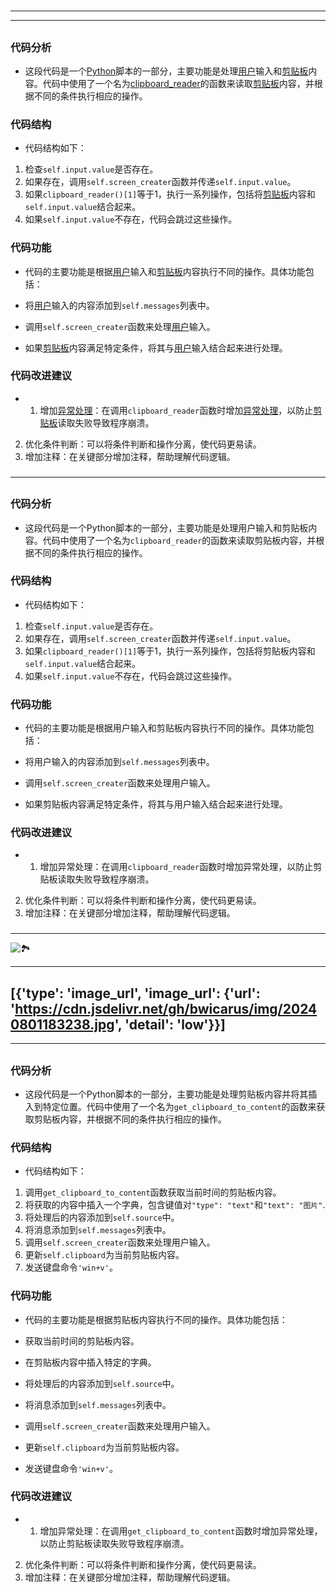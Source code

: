 # 
___
___
## 
### 代码分析
- 这段代码是一个[Python](key_***Python***)脚本的一部分，主要功能是处理[用户](key_***用户***)输入和[剪贴板](key_***剪贴板***)内容。代码中使用了一个名为[clipboard_reader](key_***clipboard_reader***)的函数来读取[剪贴板](key_***剪贴板***)内容，并根据不同的条件执行相应的操作。
###  
### 代码结构
- 代码结构如下：

1. 检查`self.input.value`是否存在。
2. 如果存在，调用`self.screen_creater`函数并传递`self.input.value`。
3. 如果`clipboard_reader()[1]`等于1，执行一系列操作，包括将[剪贴板](key_***剪贴板***)内容和`self.input.value`结合起来。
4. 如果`self.input.value`不存在，代码会跳过这些操作。
###  
### 代码功能
- 代码的主要功能是根据[用户](key_***用户***)输入和[剪贴板](key_***剪贴板***)内容执行不同的操作。具体功能包括：

- 将[用户](key_***用户***)输入的内容添加到`self.messages`列表中。
- 调用`self.screen_creater`函数来处理[用户](key_***用户***)输入。
- 如果[剪贴板](key_***剪贴板***)内容满足特定条件，将其与[用户](key_***用户***)输入结合起来进行处理。
###  
### 代码改进建议
- 1. 增加[异常处理](key_***异常处理***)：在调用`clipboard_reader`函数时增加[异常处理](key_***异常处理***)，以防止[剪贴板](key_***剪贴板***)读取失败导致程序崩溃。
2. 优化条件判断：可以将条件判断和操作分离，使代码更易读。
3. 增加注释：在关键部分增加注释，帮助理解代码逻辑。
### 
___
## 
### 代码分析
- 这段代码是一个Python脚本的一部分，主要功能是处理用户输入和剪贴板内容。代码中使用了一个名为`clipboard_reader`的函数来读取剪贴板内容，并根据不同的条件执行相应的操作。
###  
### 代码结构
- 代码结构如下：

1. 检查`self.input.value`是否存在。
2. 如果存在，调用`self.screen_creater`函数并传递`self.input.value`。
3. 如果`clipboard_reader()[1]`等于1，执行一系列操作，包括将剪贴板内容和`self.input.value`结合起来。
4. 如果`self.input.value`不存在，代码会跳过这些操作。
###  
### 代码功能
- 代码的主要功能是根据用户输入和剪贴板内容执行不同的操作。具体功能包括：

- 将用户输入的内容添加到`self.messages`列表中。
- 调用`self.screen_creater`函数来处理用户输入。
- 如果剪贴板内容满足特定条件，将其与用户输入结合起来进行处理。
###  
### 代码改进建议
- 1. 增加异常处理：在调用`clipboard_reader`函数时增加异常处理，以防止剪贴板读取失败导致程序崩溃。
2. 优化条件判断：可以将条件判断和操作分离，使代码更易读。
3. 增加注释：在关键部分增加注释，帮助理解代码逻辑。
### 
___
![🏞️](https://cdn.jsdelivr.net/gh/bwicarus/img/20240801183135.jpg)
___
## [{'type': 'image_url', 'image_url': {'url': 'https://cdn.jsdelivr.net/gh/bwicarus/img/20240801183238.jpg', 'detail': 'low'}}]
___
## 
### 代码分析
- 这段代码是一个Python脚本的一部分，主要功能是处理剪贴板内容并将其插入到特定位置。代码中使用了一个名为`get_clipboard_to_content`的函数来获取剪贴板内容，并根据不同的条件执行相应的操作。
###  
### 代码结构
- 代码结构如下：

1. 调用`get_clipboard_to_content`函数获取当前时间的剪贴板内容。
2. 将获取的内容中插入一个字典，包含键值对`"type": "text"`和`"text": "图片"`.
3. 将处理后的内容添加到`self.source`中。
4. 将消息添加到`self.messages`列表中。
5. 调用`self.screen_creater`函数来处理用户输入。
6. 更新`self.clipboard`为当前剪贴板内容。
7. 发送键盘命令`'win+v'`。
###  
### 代码功能
- 代码的主要功能是根据剪贴板内容执行不同的操作。具体功能包括：

- 获取当前时间的剪贴板内容。
- 在剪贴板内容中插入特定的字典。
- 将处理后的内容添加到`self.source`中。
- 将消息添加到`self.messages`列表中。
- 调用`self.screen_creater`函数来处理用户输入。
- 更新`self.clipboard`为当前剪贴板内容。
- 发送键盘命令`'win+v'`。
###  
### 代码改进建议
- 1. 增加异常处理：在调用`get_clipboard_to_content`函数时增加异常处理，以防止剪贴板读取失败导致程序崩溃。
2. 优化条件判断：可以将条件判断和操作分离，使代码更易读。
3. 增加注释：在关键部分增加注释，帮助理解代码逻辑。
### 
